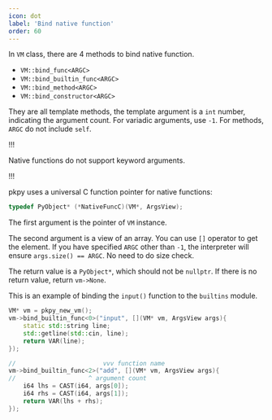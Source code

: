 ```yaml
---
icon: dot
label: 'Bind native function'
order: 60
---
```


In `VM` class, there are 4 methods to bind native function.

+ `VM::bind_func<ARGC>`
+ `VM::bind_builtin_func<ARGC>`
+ `VM::bind_method<ARGC>`
+ `VM::bind_constructor<ARGC>`

They are all template methods, the template argument is a `int` number, indicating the argument count. For variadic arguments, use `-1`. For methods, `ARGC` do not include `self`.

!!!

Native functions do not support keyword arguments.

!!!

pkpy uses a universal C function pointer for native functions:

```cpp
typedef PyObject* (*NativeFuncC)(VM*, ArgsView);
```

The first argument is the pointer of `VM` instance.

The second argument is a view of an array. You can use `[]` operator to get the element. If you have specified `ARGC` other than `-1`, the interpreter will ensure `args.size() == ARGC`. No need to do size check.

The return value is a `PyObject*`, which should not be `nullptr`. If there is no return value, return `vm->None`.

This is an example of binding the `input()` function to the `builtins` module.

```cpp
VM* vm = pkpy_new_vm();
vm->bind_builtin_func<0>("input", [](VM* vm, ArgsView args){
    static std::string line;
    std::getline(std::cin, line);
    return VAR(line);
});

//                        vvv function name
vm->bind_builtin_func<2>("add", [](VM* vm, ArgsView args){
//                    ^ argument count
	i64 lhs = CAST(i64, args[0]);
    i64 rhs = CAST(i64, args[1]);
    return VAR(lhs + rhs);
});
```